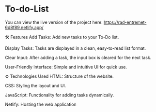 # To-do-List

You can view the live version of the project here:
https://rad-entremet-6d8f89.netlify.app/



🛠️ Features
Add Tasks: Add new tasks to your To-Do list.

Display Tasks: Tasks are displayed in a clean, easy-to-read list format.

Clear Input: After adding a task, the input box is cleared for the next task.

User-Friendly Interface: Simple and intuitive UI for quick use.

⚙️ Technologies Used
HTML: Structure of the website.

CSS: Styling the layout and UI.

JavaScript: Functionality for adding tasks dynamically.

Netlify: Hosting the web application
